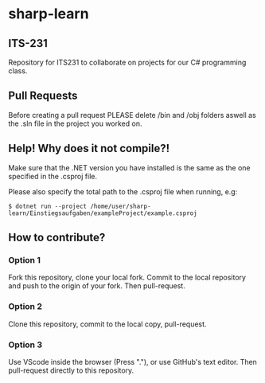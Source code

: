 # sharp-learn

## ITS-231
Repository for ITS231 to collaborate on projects for our C# programming class.

## Pull Requests
Before creating a pull request PLEASE delete /bin and /obj folders aswell as the .sln file in the project you worked on.

## Help! Why does it not compile?!
Make sure that the .NET version you have installed is the same as the one specified in the .csproj file.

Please also specify the total path to the .csproj file when running, e.g:
```
$ dotnet run --project /home/user/sharp-learn/Einstiegsaufgaben/exampleProject/example.csproj
```

## How to contribute?
### Option 1
Fork this repository, clone your local fork. Commit to the local repository and push to the origin of your fork. Then pull-request.
### Option 2
Clone this repository, commit to the local copy, pull-request.
### Option 3
Use VScode inside the browser (Press "."), or use GitHub's text editor. Then pull-request directly to this repository.